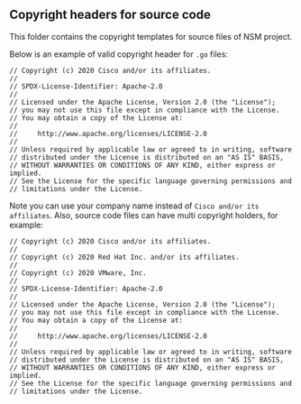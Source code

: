 ## Copyright headers for source code
This folder contains the copyright templates for source files of NSM project.

Below is an example of valid copyright header for `.go` files:
```
// Copyright (c) 2020 Cisco and/or its affiliates.
//
// SPDX-License-Identifier: Apache-2.0
//
// Licensed under the Apache License, Version 2.0 (the "License");
// you may not use this file except in compliance with the License.
// You may obtain a copy of the License at:
//
//     http://www.apache.org/licenses/LICENSE-2.0
//
// Unless required by applicable law or agreed to in writing, software
// distributed under the License is distributed on an "AS IS" BASIS,
// WITHOUT WARRANTIES OR CONDITIONS OF ANY KIND, either express or implied.
// See the License for the specific language governing permissions and
// limitations under the License.
```
Note you can use your company name instead of `Cisco and/or its affiliates`.
Also, source code files can have multi copyright holders, for example:
```
// Copyright (c) 2020 Cisco and/or its affiliates.
//
// Copyright (c) 2020 Red Hat Inc. and/or its affiliates.
//
// Copyright (c) 2020 VMware, Inc.
//
// SPDX-License-Identifier: Apache-2.0
//
// Licensed under the Apache License, Version 2.0 (the "License");
// you may not use this file except in compliance with the License.
// You may obtain a copy of the License at:
//
//     http://www.apache.org/licenses/LICENSE-2.0
//
// Unless required by applicable law or agreed to in writing, software
// distributed under the License is distributed on an "AS IS" BASIS,
// WITHOUT WARRANTIES OR CONDITIONS OF ANY KIND, either express or implied.
// See the License for the specific language governing permissions and
// limitations under the License.
```